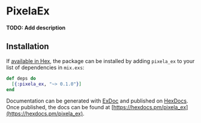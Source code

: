 # PixelaEx

**TODO: Add description**

## Installation

If [available in Hex](https://hex.pm/docs/publish), the package can be installed
by adding `pixela_ex` to your list of dependencies in `mix.exs`:

```elixir
def deps do
  [{:pixela_ex, "~> 0.1.0"}]
end
```

Documentation can be generated with [ExDoc](https://github.com/elixir-lang/ex_doc)
and published on [HexDocs](https://hexdocs.pm). Once published, the docs can
be found at [https://hexdocs.pm/pixela_ex](https://hexdocs.pm/pixela_ex).

